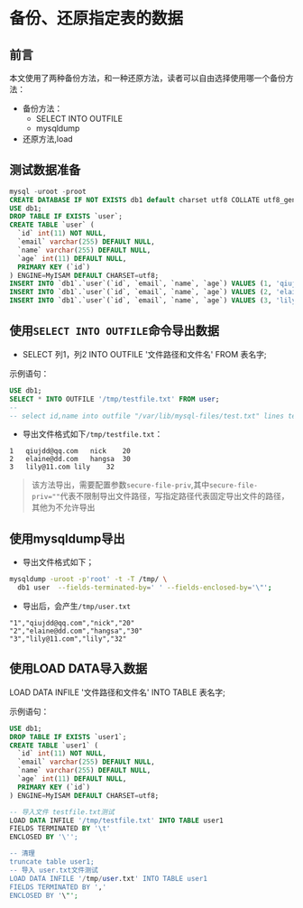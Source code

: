 # 备份、还原指定表的数据

## 前言

本文使用了两种备份方法，和一种还原方法，读者可以自由选择使用哪一个备份方法：  
* 备份方法：  
   * SELECT INTO OUTFILE
   * mysqldump 
*  还原方法,load 

## 测试数据准备  

```sql
mysql -uroot -proot
CREATE DATABASE IF NOT EXISTS db1 default charset utf8 COLLATE utf8_general_ci; 
USE db1;
DROP TABLE IF EXISTS `user`;
CREATE TABLE `user` (
  `id` int(11) NOT NULL,
  `email` varchar(255) DEFAULT NULL,
  `name` varchar(255) DEFAULT NULL,
  `age` int(11) DEFAULT NULL,
  PRIMARY KEY (`id`)
) ENGINE=MyISAM DEFAULT CHARSET=utf8;
INSERT INTO `db1`.`user`(`id`, `email`, `name`, `age`) VALUES (1, 'qiujdd@qq.com', 'nick', 20);
INSERT INTO `db1`.`user`(`id`, `email`, `name`, `age`) VALUES (2, 'elaine@dd.com', 'hangsa', 30);
INSERT INTO `db1`.`user`(`id`, `email`, `name`, `age`) VALUES (3, 'lily@11.com', 'lily', 32);
```


## 使用``SELECT INTO OUTFILE``命令导出数据

* SELECT 列1，列2 INTO OUTFILE '文件路径和文件名' FROM 表名字; 

示例语句：   
```sql
USE db1;
SELECT * INTO OUTFILE '/tmp/testfile.txt' FROM user;
-- 
-- select id,name into outfile "/var/lib/mysql-files/test.txt" lines terminated by "\r\n" from test;
```

* 导出文件格式如下``/tmp/testfile.txt``： 
```
1	qiujdd@qq.com	nick	20
2	elaine@dd.com	hangsa	30
3	lily@11.com	lily	32
```

>  该方法导出，需要配置参数``secure-file-priv``,其中``secure-file-priv=""``代表不限制导出文件路径，写指定路径代表固定导出文件的路径，其他为不允许导出


## 使用mysqldump导出 

* 导出文件格式如下；

```bash 
mysqldump -uroot -p'root' -t -T /tmp/ \
  db1 user  --fields-terminated-by=' ' --fields-enclosed-by='\"';
```

* 导出后，会产生``/tmp/user.txt``  
```
"1","qiujdd@qq.com","nick","20"
"2","elaine@dd.com","hangsa","30"
"3","lily@11.com","lily","32"
```

## 使用LOAD DATA导入数据

LOAD DATA INFILE '文件路径和文件名' INTO TABLE 表名字; 

示例语句：  
```sql
USE db1;
DROP TABLE IF EXISTS `user1`;
CREATE TABLE `user1` (
  `id` int(11) NOT NULL,
  `email` varchar(255) DEFAULT NULL,
  `name` varchar(255) DEFAULT NULL,
  `age` int(11) DEFAULT NULL,
  PRIMARY KEY (`id`)
) ENGINE=MyISAM DEFAULT CHARSET=utf8;

-- 导入文件 testfile.txt测试
LOAD DATA INFILE '/tmp/testfile.txt' INTO TABLE user1 
FIELDS TERMINATED BY '\t'
ENCLOSED BY '\'';

-- 清理
truncate table user1;
-- 导入 user.txt文件测试   
LOAD DATA INFILE '/tmp/user.txt' INTO TABLE user1 
FIELDS TERMINATED BY ','
ENCLOSED BY '\"';

```


